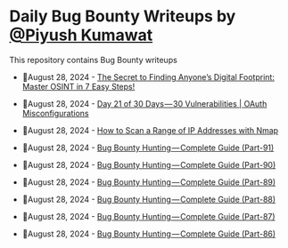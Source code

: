 # Daily Bug Bounty Writeups by [@Piyush Kumawat](https://twitter.com/piyush_supiy) 
This repository contains Bug Bounty writeups

<!-- BLOG-POST-LIST:START -->
 - 💯August 28, 2024 - [The Secret to Finding Anyone’s Digital Footprint: Master OSINT in 7 Easy Steps!](https://medium.com/@paritoshblogs/the-secret-to-finding-anyones-digital-footprint-master-osint-in-7-easy-steps-bd278a058c73?source=rss------bug_bounty-5) 

 - 💯August 28, 2024 - [Day 21 of 30 Days — 30 Vulnerabilities | OAuth Misconfigurations](https://medium.com/@kumawatabhijeet2002/day-21-of-30-days-30-vulnerabilities-oauth-misconfigurations-693c16cf5476?source=rss------bug_bounty-5) 

 - 💯August 28, 2024 - [How to Scan a Range of IP Addresses with Nmap](https://medium.com/@sherlock297/how-to-scan-a-range-of-ip-addresses-with-nmap-d802dc168846?source=rss------bug_bounty-5) 

 - 💯August 28, 2024 - [Bug Bounty Hunting — Complete Guide &lpar;Part-91&rpar;](https://medium.com/@rafid19/bug-bounty-hunting-complete-guide-part-91-bcac49fd0f29?source=rss------bug_bounty-5) 

 - 💯August 28, 2024 - [Bug Bounty Hunting — Complete Guide &lpar;Part-90&rpar;](https://medium.com/@rafid19/bug-bounty-hunting-complete-guide-part-90-0f7e5ae09f8c?source=rss------bug_bounty-5) 

 - 💯August 28, 2024 - [Bug Bounty Hunting — Complete Guide &lpar;Part-89&rpar;](https://medium.com/@rafid19/bug-bounty-hunting-complete-guide-part-89-f7771af9355f?source=rss------bug_bounty-5) 

 - 💯August 28, 2024 - [Bug Bounty Hunting — Complete Guide &lpar;Part-88&rpar;](https://medium.com/@rafid19/bug-bounty-hunting-complete-guide-part-88-5fba54f61fd0?source=rss------bug_bounty-5) 

 - 💯August 28, 2024 - [Bug Bounty Hunting — Complete Guide &lpar;Part-87&rpar;](https://medium.com/@rafid19/bug-bounty-hunting-complete-guide-part-87-d78ff97837fd?source=rss------bug_bounty-5) 

 - 💯August 28, 2024 - [Bug Bounty Hunting — Complete Guide &lpar;Part-86&rpar;](https://medium.com/@rafid19/bug-bounty-hunting-complete-guide-part-86-dfcf154a34d3?source=rss------bug_bounty-5) 
<!-- BLOG-POST-LIST:END -->
